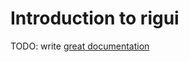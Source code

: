 # Introduction to rigui

TODO: write [great documentation](http://jacobian.org/writing/what-to-write/)
